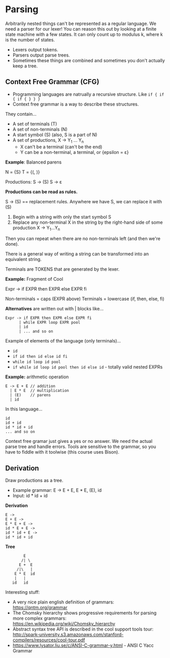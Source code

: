 # Parsing

Arbitrarily nested things can't be represented as a regular language. We need a parser for our lexer! You can reason this out by looking at a finite state machine with a few states. It can only count up to modulus k, where k is the number of states.

* Lexers output tokens.
* Parsers output parse trees.
* Sometimes these things are combined and sometimes you don't actually keep a tree.

## Context Free Grammar (CFG)

* Programming languages are natrually a recursive structure. Like `if { if { if { } } }`
* Context free grammar is a way to describe these structures.

They contain...
* A set of terminals (T)
* A set of non-terminals (N)
* A start symbol (S) (also, S is a part of N)
* A set of productions, X -> Y<sub>1</sub> ... Y<sub>n</sub>
  * X can't be a terminal (can't be the end)
  * Y can be a non-terminal, a terminal, or {epsilon = ε}

**Example**: Balanced parens

N = {S}
T = {(, )}

Productions:
S -> (S)
S -> ε

**Productions can be read as rules.**

S -> (S) == replacement rules. Anywhere we have S, we can replace it with (S)

1. Begin with a string with only the start symbol S
2. Replace any non-terminal X in the string by the right-hand side of some production X -> Y<sub>1</sub>...Y<sub>n</sub>

Then you can repeat when there are no non-terminals left (and then we're done).

There is a general way of writing a string can be transformed into an equivalent string.

Terminals are TOKENS that are generated by the lexer.

**Example:** Fragment of Cool

Expr -> if EXPR then EXPR else EXPR fi

Non-terminals = caps (EXPR above)
Terminals = lowercase (if, then, else, fi)

**Alternatives** are written out with | blocks like...

```
Expr -> if EXPR then EXPR else EXPR fi
      | while EXPR loop EXPR pool
      | id
      | ... and so on
```

Example of elements of the language (only terminals)...

* `id`
* `if id then id else id fi`
* `while id loop id pool`
* `if while id loop id pool then id else id` - totally valid nested EXPRs

**Example:** arithmetic operation

```
E -> E + E // addition
  | E * E  // multiplication
  | (E)    // parens
  | id
```

In this language...

```
id
id + id
id * id + id 
... and so on
```

Context free gramar just gives a yes or no answer. We need the actual parse tree and handle errors.
Tools are sensitive to the grammar, so you have to fiddle with it toolwise (this course uses Bison).

## Derivation

Draw productions as a tree.

* Example grammar: E -> E + E, E * E, (E), id
* Input: id * id + id

**Derivation**

```
E -> 
E + E -> 
E * E + E -> 
id * E + E ->
id * id + E ->
id * id + id
```

**Tree**
```
        E
       /| \
      E +  E
     /|\   |
    E * E  id
    |   |
   id   id
```

Interesting stuff:
* A very nice plain english definition of grammars: https://qntm.org/grammar
* The Chomsky hierarchy shows progressive requirements for parsing more complex grammars: https://en.wikipedia.org/wiki/Chomsky_hierarchy
* Abstract syntax tree API is described in the cool support tools tour: http://spark-university.s3.amazonaws.com/stanford-compilers/resources/cool-tour.pdf
* https://www.lysator.liu.se/c/ANSI-C-grammar-y.html - ANSI C Yacc Grammar
